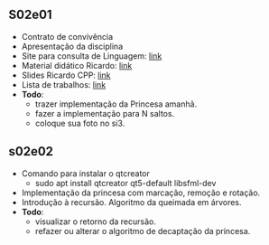 ## S02e01
- Contrato de convivência
- Apresentação da disciplina
- Site para consulta de Linguagem: [link](learncpp.com)
- Material didático Ricardo: [link](https://github.com/qxcodeed/material_didatico)
- Slides Ricardo CPP: [link](https://github.com/qxcodeed/material_didatico/raw/master/MINICURSO_C%2B%2B.pdf)
- Lista de trabalhos: [link](https://trello.com/b/LjSvYn6H/ed-trabalhos)
- **Todo**:
    - trazer implementação da Princesa amanhã. 
    - fazer a implementação para N saltos.
    - coloque sua foto no si3.

## s02e02
- Comando para instalar o qtcreator
    - sudo apt install qtcreator qt5-default libsfml-dev
- Implementação da princesa com marcação, remoção e rotação.
- Introdução à recursão. Algoritmo da queimada em árvores.
- **Todo**: 
    - visualizar o retorno da recursão.
    - refazer ou alterar o algoritmo de decaptação da princesa.

